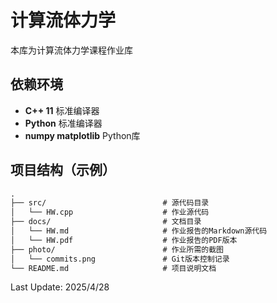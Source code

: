 # 计算流体力学
本库为计算流体力学课程作业库

## 依赖环境
- **C++ 11** 标准编译器
- **Python** 标准编译器
- **numpy matplotlib** Python库

## 项目结构（示例）
```markdown
.
├── src/                          # 源代码目录
│   └── HW.cpp                    # 作业源代码
├── docs/                         # 文档目录
│   └── HW.md                     # 作业报告的Markdown源代码
│   └── HW.pdf                    # 作业报告的PDF版本
├── photo/                        # 作业所需的截图
│   └── commits.png               # Git版本控制记录
└── README.md                     # 项目说明文档
```

Last Update: 2025/4/28